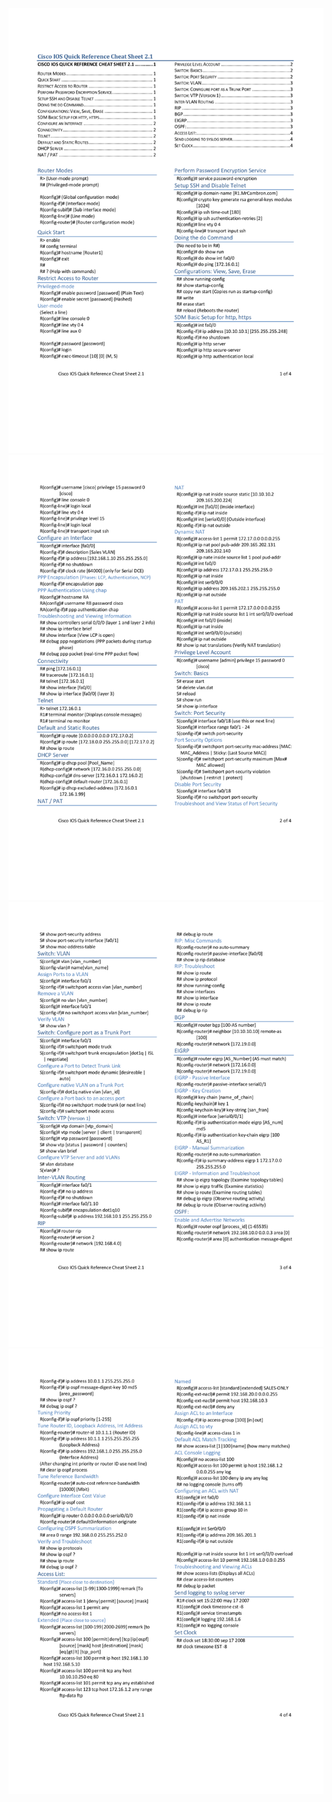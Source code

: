 ![ios-reference-img1](../static/images/ios-commands-1.png)
![ios-reference-img2](../static/images/ios-commands-2.png)
![ios-reference-img3](../static/images/ios-commands-3.png)
![ios-reference-img4](../static/images/ios-commands-4.png)